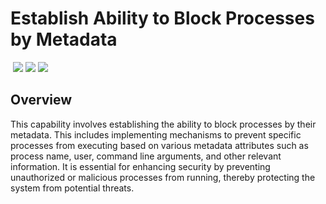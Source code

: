 # Establish Ability to Block Processes by Metadata
&nbsp;![](https://img.shields.io/badge/ID-C1408-blue)&nbsp;![](https://img.shields.io/badge/Phase-Preparation_%28P0001%29-blue)&nbsp;![](https://img.shields.io/badge/Category-Process-blue)
## Overview
This capability involves establishing the ability to block processes by their metadata. This includes implementing mechanisms to prevent specific processes from executing based on various metadata attributes such as process name, user, command line arguments, and other relevant information. It is essential for enhancing security by preventing unauthorized or malicious processes from running, thereby protecting the system from potential threats.